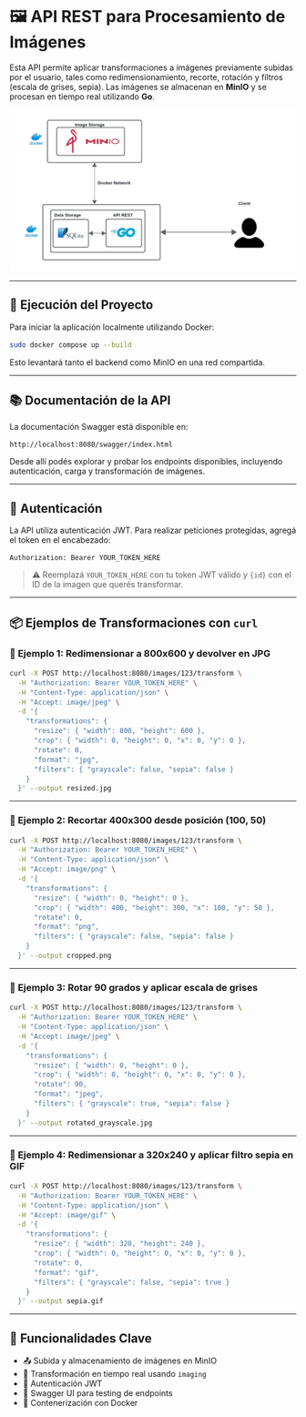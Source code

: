 # 🖼️ API REST para Procesamiento de Imágenes

Esta API permite aplicar transformaciones a imágenes previamente subidas por el usuario, tales como redimensionamiento, recorte, rotación y filtros (escala de grises, sepia). Las imágenes se almacenan en **MinIO** y se procesan en tiempo real utilizando **Go**.

![Diagrama de arquitectura](/assets/Diagrama.png)

---

## 🚀 Ejecución del Proyecto

Para iniciar la aplicación localmente utilizando Docker:

```bash
sudo docker compose up --build
```

Esto levantará tanto el backend como MinIO en una red compartida.

---

## 📚 Documentación de la API

La documentación Swagger está disponible en:

```
http://localhost:8080/swagger/index.html
```

Desde allí podés explorar y probar los endpoints disponibles, incluyendo autenticación, carga y transformación de imágenes.

---

## 🔐 Autenticación

La API utiliza autenticación JWT. Para realizar peticiones protegidas, agregá el token en el encabezado:

```
Authorization: Bearer YOUR_TOKEN_HERE
```

> ⚠️ Reemplazá `YOUR_TOKEN_HERE` con tu token JWT válido y `{id}` con el ID de la imagen que querés transformar.

---

## 📦 Ejemplos de Transformaciones con `curl`

### 🧪 Ejemplo 1: Redimensionar a 800x600 y devolver en JPG

```bash
curl -X POST http://localhost:8080/images/123/transform \
  -H "Authorization: Bearer YOUR_TOKEN_HERE" \
  -H "Content-Type: application/json" \
  -H "Accept: image/jpeg" \
  -d '{
    "transformations": {
      "resize": { "width": 800, "height": 600 },
      "crop": { "width": 0, "height": 0, "x": 0, "y": 0 },
      "rotate": 0,
      "format": "jpg",
      "filters": { "grayscale": false, "sepia": false }
    }
  }' --output resized.jpg
```

---

### 🧪 Ejemplo 2: Recortar 400x300 desde posición (100, 50)

```bash
curl -X POST http://localhost:8080/images/123/transform \
  -H "Authorization: Bearer YOUR_TOKEN_HERE" \
  -H "Content-Type: application/json" \
  -H "Accept: image/png" \
  -d '{
    "transformations": {
      "resize": { "width": 0, "height": 0 },
      "crop": { "width": 400, "height": 300, "x": 100, "y": 50 },
      "rotate": 0,
      "format": "png",
      "filters": { "grayscale": false, "sepia": false }
    }
  }' --output cropped.png
```

---

### 🧪 Ejemplo 3: Rotar 90 grados y aplicar escala de grises

```bash
curl -X POST http://localhost:8080/images/123/transform \
  -H "Authorization: Bearer YOUR_TOKEN_HERE" \
  -H "Content-Type: application/json" \
  -H "Accept: image/jpeg" \
  -d '{
    "transformations": {
      "resize": { "width": 0, "height": 0 },
      "crop": { "width": 0, "height": 0, "x": 0, "y": 0 },
      "rotate": 90,
      "format": "jpeg",
      "filters": { "grayscale": true, "sepia": false }
    }
  }' --output rotated_grayscale.jpg
```

---

### 🧪 Ejemplo 4: Redimensionar a 320x240 y aplicar filtro sepia en GIF

```bash
curl -X POST http://localhost:8080/images/123/transform \
  -H "Authorization: Bearer YOUR_TOKEN_HERE" \
  -H "Content-Type: application/json" \
  -H "Accept: image/gif" \
  -d '{
    "transformations": {
      "resize": { "width": 320, "height": 240 },
      "crop": { "width": 0, "height": 0, "x": 0, "y": 0 },
      "rotate": 0,
      "format": "gif",
      "filters": { "grayscale": false, "sepia": true }
    }
  }' --output sepia.gif
```

---

## 🧩 Funcionalidades Clave

* 📤 Subida y almacenamiento de imágenes en MinIO
* 🔄 Transformación en tiempo real usando `imaging`
* 🔐 Autenticación JWT
* 🧪 Swagger UI para testing de endpoints
* 🐳 Contenerización con Docker

